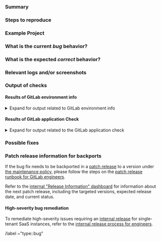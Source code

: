 <!---
Please read this!

Before opening a new issue, make sure to search for keywords in the issues
filtered by the "regression" or "type::bug" label:

- https://gitlab.com/gitlab-org/gitlab/issues?label_name%5B%5D=regression
- https://gitlab.com/gitlab-org/gitlab/issues?label_name%5B%5D=type::bug

and verify the issue you're about to submit isn't a duplicate.
--->

### Summary

<!-- Summarize the bug encountered concisely. -->

### Steps to reproduce

<!-- Describe how one can reproduce the issue - this is very important. Please use an ordered list. -->

### Example Project

<!-- If possible, please create an example project here on GitLab.com that exhibits the problematic 
behavior, and link to it here in the bug report. If you are using an older version of GitLab, this 
will also determine whether the bug is fixed in a more recent version. -->

### What is the current *bug* behavior?

<!-- Describe what actually happens. -->

### What is the expected *correct* behavior?

<!-- Describe what you should see instead. -->

### Relevant logs and/or screenshots

<!-- Paste any relevant logs - please use code blocks (```) to format console output, logs, and code
 as it's tough to read otherwise. -->

### Output of checks

<!-- If you are reporting a bug on GitLab.com, uncomment below -->

<!-- This bug happens on GitLab.com -->

<!-- and uncomment below if you have /label privileges -->
<!-- /label ~"reproduced on GitLab.com" -->
<!-- or follow up with an issue comment of `@gitlab-bot label ~"reproduced on GitLab.com"` if you do not -->

#### Results of GitLab environment info

<!--  Input any relevant GitLab environment information if needed. -->

<details>
<summary>Expand for output related to GitLab environment info</summary>

<pre>

(For installations with omnibus-gitlab package run and paste the output of:
`sudo gitlab-rake gitlab:env:info`)

(For installations from source run and paste the output of:
`sudo -u git -H bundle exec rake gitlab:env:info RAILS_ENV=production`)

</pre>
</details>

#### Results of GitLab application Check

<!--  Input any relevant GitLab application check information if needed. -->

<details>
<summary>Expand for output related to the GitLab application check</summary>
<pre>

(For installations with omnibus-gitlab package run and paste the output of:
`sudo gitlab-rake gitlab:check SANITIZE=true`)

(For installations from source run and paste the output of:
`sudo -u git -H bundle exec rake gitlab:check RAILS_ENV=production SANITIZE=true`)

(we will only investigate if the tests are passing)

</pre>
</details>

### Possible fixes

<!-- If you can, link to the line of code that might be responsible for the problem. -->

### Patch release information for backports

If the bug fix needs to be backported in a [patch release](https://handbook.gitlab.com/handbook/engineering/releases/patch-releases) to a version
under [the maintenance policy](https://docs.gitlab.com/policy/maintenance/), please follow the steps on the
[patch release runbook for GitLab engineers](https://gitlab.com/gitlab-org/release/docs/-/blob/master/general/patch/engineers.md).

Refer to the [internal "Release Information" dashboard](https://dashboards.gitlab.net/d/delivery-release_info/delivery3a-release-information?orgId=1)
for information about the next patch release, including the targeted versions, expected release date, and current status.

#### High-severity bug remediation

To remediate high-severity issues requiring an [internal release](https://handbook.gitlab.com/handbook/engineering/releases/internal-releases/) for single-tenant SaaS instances,
refer to the [internal release process for engineers](https://gitlab.com/gitlab-org/release/docs/-/blob/master/general/internal-releases/engineers.md?ref_type=heads).

/label ~"type::bug"
<!-- If you don't have /label privileges, follow up with an issue comment of `@gitlab-bot label ~"type::bug"` -->

